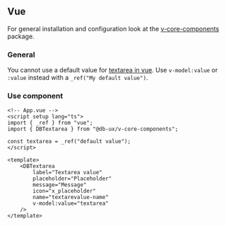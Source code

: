 ## Vue

For general installation and configuration look at the [v-core-components](https://www.npmjs.com/package/@db-ux/v-core-components) package.

### General

You cannot use a default value for [textarea in vue](https://vuejs.org/guide/essentials/forms.html#multiline-text).
Use `v-model:value` or `:value` instead with a `_ref("My default value")`.

### Use component

```vue App.vue
<!-- App.vue -->
<script setup lang="ts">
import { _ref } from "vue";
import { DBTextarea } from "@db-ux/v-core-components";

const textarea = _ref("default value");
</script>

<template>
	<DBTextarea
		label="Textarea value"
		placeholder="Placeholder"
		message="Message"
		icon="x_placeholder"
		name="textarevalue-name"
		v-model:value="textarea"
	/>
</template>
```

